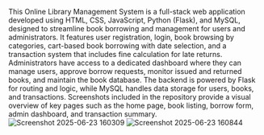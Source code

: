 This Online Library Management System is a full-stack web application developed using HTML, CSS, JavaScript, Python (Flask), and MySQL, designed to streamline book borrowing and management for users and administrators. It features user registration, login, book browsing by categories, cart-based book borrowing with date selection, and a transaction system that includes fine calculation for late returns. Administrators have access to a dedicated dashboard where they can manage users, approve borrow requests, monitor issued and returned books, and maintain the book database. The backend is powered by Flask for routing and logic, while MySQL handles data storage for users, books, and transactions. Screenshots included in the repository provide a visual overview of key pages such as the home page, book listing, borrow form, admin dashboard, and transaction summary.
![Screenshot 2025-06-23 160309](https://github.com/user-attachments/assets/22c2375a-3286-4dfa-92f5-78c71a6e7e60)
![Screenshot 2025-06-23 160844](https://github.com/user-attachments/assets/1ccad327-9371-4c43-b60f-d4988b5b65dc)
